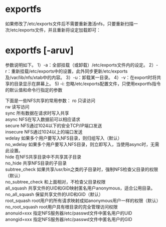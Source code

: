 # exportfs

如果修改了/etc/exports文件后不需要重新激活nfs，只要重新扫描一次/etc/exports文件，并且重新将设定加载即可：
# exportfs [-aruv]
参数说明如下。
1）-a：全部挂载（或卸载）/etc/exports文件内的设定。
2）-r：重新挂载/etc/exports中的设置，此外同步更新/etc/exports及/var/lib/nfs/xtab中的内容。
3）-u：卸载某一目录。
4）-v：在export时将共享的目录显示在屏幕上。
5) -i: 忽略/etc/exports配置文件，只使用exportfs指令的默认值和命令行指定的参数

下面是一些NFS共享的常用参数：
ro                      只读访问  
rw                      读写访问  
sync                    所有数据在请求时写入共享  
async                   NFS在写入数据前可以相应请求  
secure                  NFS通过1024以下的安全TCP/IP端口发送  
insecure                NFS通过1024以上的端口发送  
wdelay                  如果多个用户要写入NFS目录，则归组写入（默认）  
no_wdelay               如果多个用户要写入NFS目录，则立即写入，当使用async时，无需此设置。  
hide                    在NFS共享目录中不共享其子目录  
no_hide                 共享NFS目录的子目录  
subtree_check           如果共享/usr/bin之类的子目录时，强制NFS检查父目录的权限（默认）  
no_subtree_check        和上面相对，不检查父目录权限  
all_squash              共享文件的UID和GID映射匿名用户anonymous，适合公用目录。  
no_all_squash           保留共享文件的UID和GID（默认）  
root_squash             root用户的所有请求映射成如anonymous用户一样的权限（默认）  
no_root_squash          root用户具有根目录的完全管理访问权限  
anonuid=xxx 指定NFS服务器/etc/passwd文件中匿名用户的UID  
anongid=xxx 指定NFS服务器/etc/passwd文件中匿名用户的GID 